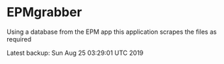 # EPMgrabber
Using a database from the EPM app this application scrapes the files as required


Latest backup: Sun Aug 25 03:29:01 UTC 2019
